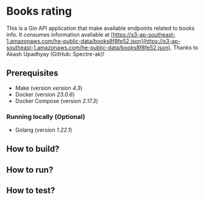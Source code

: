 # Books rating

This is a Gin API application that make available endpoints related to books info. It consumes information avaliable at [https://s3-ap-southeast-1.amazonaws.com/he-public-data/books8f8fe52.json](https://s3-ap-southeast-1.amazonaws.com/he-public-data/books8f8fe52.json). Thanks to Akash Upadhyay (GitHub: Spectre-ak)!


## Prerequisites

- Make (version _version 4.3_)
- Docker (version _23.0.6_)
- Docker Compose (version _2.17.3_)

### Running locally (Optional)

- Golang (version _1.22.1_)

## How to build?

## How to run?

## How to test?

